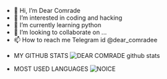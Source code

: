 - 👋 Hi, I’m Dear Comrade
- 👀 I’m interested in coding and hacking
- 🌱 I’m currently learning python
- 💞️ I’m looking to collaborate on ...
- 📫 How to reach me Telegram id @dear_comradee

<!---
ComradeDear/ComradeDear is a ✨ special ✨ repository because its `README.md` (this file) appears on your GitHub profile.
You can click the Preview link to take a look at your changes.
--->
* MY GITHUB STATS 
![DEAR COMRADE github stats](https://github-readme-stats.vercel.app/api?username=ComradeDear&show_icons=true&theme=midnight-purple)

* MOST USED LANGUAGES
![NOICE](https://github-readme-stats.vercel.app/api/top-langs/?username=ComradeDear&theme=midnight-purple)

